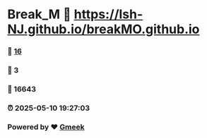 # Break_M :link: https://lsh-NJ.github.io/breakMO.github.io 
### :page_facing_up: [16](https://lsh-NJ.github.io/breakMO.github.io/tag.html) 
### :speech_balloon: 3 
### :hibiscus: 16643 
### :alarm_clock: 2025-05-10 19:27:03 
### Powered by :heart: [Gmeek](https://github.com/Meekdai/Gmeek)
